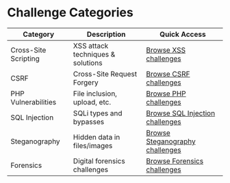 # Challenge Categories

| Category             | Description                       | Quick Access                                                 |
| -------------------- | --------------------------------- | ------------------------------------------------------------ |
| Cross-Site Scripting | XSS attack techniques & solutions | [Browse XSS challenges](./Cross-Site-Scripting/README.md)    |
| CSRF                 | Cross-Site Request Forgery        | [Browse CSRF challenges](./CSRF/README.md)                   |
| PHP Vulnerabilities  | File inclusion, upload, etc.      | [Browse PHP challenges](./PHP/README.md)                     |
| SQL Injection        | SQLi types and bypasses           | [Browse SQL Injection challenges](./SQL-Injection/README.md) |
| Steganography        | Hidden data in files/images       | [Browse Steganography challenges](./Steganography/README.md) |
| Forensics            | Digital forensics challenges      | [Browse Forensics challenges](./Forensics/README.md)         |